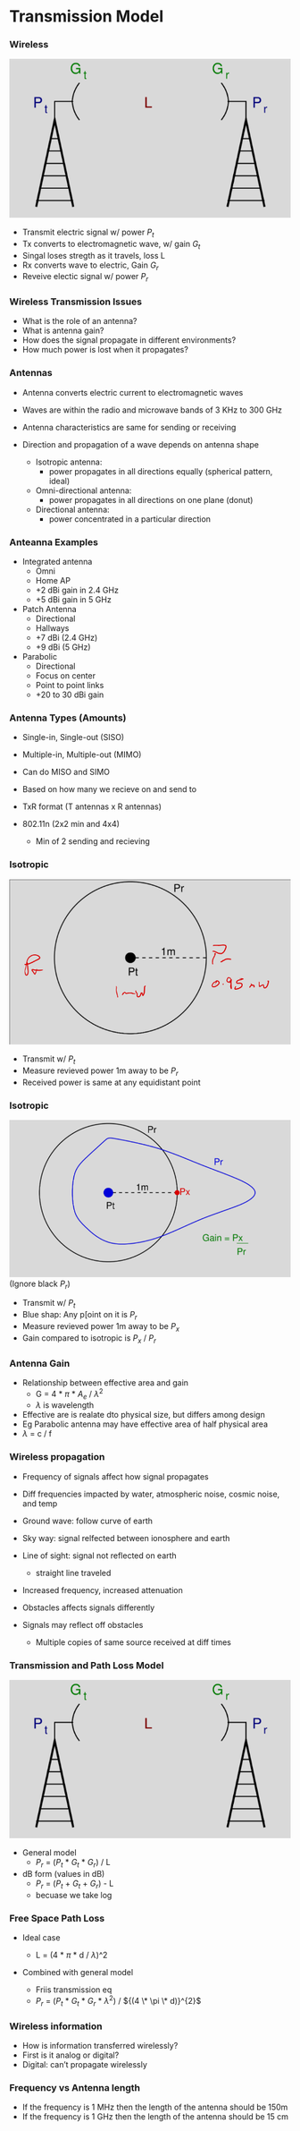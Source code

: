 
# Transmission Model

### Wireless

![first](./first_model.png)

- Transmit electric signal w/ power $P_t$
- Tx converts to electromagnetic wave, w/ gain $G_t$
- Singal loses stregth as it travels, loss L
- Rx converts wave to electric, Gain $G_r$
- Reveive electic signal w/ power $P_r$


### Wireless Transmission Issues
- What is the role of an antenna?
- What is antenna gain?
- How does the signal propagate in different environments?
- How much power is lost when it propagates?


### Antennas
- Antenna converts electric current to electromagnetic waves
- Waves are within the radio and microwave bands of 3 KHz to 300 GHz
- Antenna characteristics are same for sending or receiving

- Direction and propagation of a wave depends on antenna shape
    - Isotropic antenna: 
        - power propagates in all directions equally (spherical pattern, ideal)
    - Omni-directional antenna: 
        - power propagates in all directions on one plane (donut)
    - Directional antenna: 
        - power concentrated in a particular direction

### Anteanna Examples
- Integrated antenna
    - Omni
    - Home AP
    - +2 dBi gain in 2.4 GHz
    - +5 dBi gain in 5 GHz
- Patch Antenna
    - Directional 
    - Hallways
    - +7 dBi (2.4 GHz)
    - +9 dBi (5 GHz)
- Parabolic
    - Directional
    - Focus on center
    - Point to point links
    - +20 to 30 dBi gain

### Antenna Types (Amounts)
- Single-in, Single-out (SISO)
- Multiple-in, Multiple-out (MIMO)
- Can do MISO and SIMO
- Based on how many we recieve on and send to

- TxR format (T antennas x R antennas)
- 802.11n (2x2 min and 4x4)
    - Min of 2 sending and recieving


### Isotropic

![iso](./iso.png)

- Transmit w/ $P_t$
- Measure revieved power 1m away to be $P_r$
- Received power is same at any equidistant point


### Isotropic

![dir](./dir.png)
(Ignore black $P_r$)

- Transmit w/ $P_t$
- Blue shap: Any p[oint on it is $P_r$
- Measure revieved power 1m away to be $P_x$
- Gain compared to isotropic is $P_x$ / $P_r$


### Antenna Gain 
- Relationship between effective area and gain
    - G = 4 \* $\pi$ \* $A_e$ / $\lambda^{2}$  
    - $\lambda$ is wavelength
- Effective are is realate dto physical size, but differs among design
- Eg Parabolic antenna may have effective area of half physical area
- $\lambda$ = c / f


### Wireless propagation
- Frequency of signals affect how signal propagates
- Diff frequencies impacted by water, atmospheric noise, cosmic noise, and temp
- Ground wave: follow curve of earth
- Sky way: signal relfected between ionosphere and earth
- Line of sight: signal not reflected on earth
    - straight line traveled 

- Increased frequency, increased attenuation
- Obstacles affects signals differently
- Signals may reflect off obstacles
    - Multiple copies of same source received at diff times


### Transmission and Path Loss Model

![first_again](./first_model.png)

- General model
    - $P_r$ = ($P_t$ \* $G_t$ \* $G_r$) / L
- dB form (values in dB)
    - $P_r$ = ($P_t$ + $G_t$ + $G_r$) - L
    - becuase we take log

### Free Space Path Loss
- Ideal case
    - L = (4 \* $\pi$ \* d / $\lambda$)^2

- Combined with general model   
    - Friis transmission eq
    - $P_r$ = ($P_t$ \* $G_t$ \* $G_r$ \* $\lambda^{2}$) / ${(4 \* \pi \* d)}^{2}$

### Wireless information
- How is information transferred wirelessly?
- First is it analog or digital?
- Digital: can’t propagate wirelessly


### Frequency vs Antenna length
- If the frequency is 1 MHz then the length of the antenna should be 150m
- If the frequency is 1 GHz then the length of the antenna should be 15 cm



